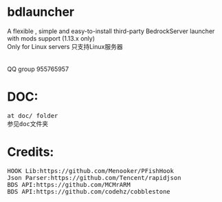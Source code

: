 # bdlauncher
A flexible , simple and easy-to-install third-party BedrockServer launcher with mods support (1.13.x only)
<br>Only for Linux servers
只支持Linux服务器<br>
<br>
<br>QQ group 955765957
<br>
# DOC:
<pre>
at doc/ folder
参见doc文件夹
</pre>
# Credits:
<pre>
HOOK Lib:https://github.com/Menooker/PFishHook
Json Parser:https://github.com/Tencent/rapidjson
BDS API:https://github.com/MCMrARM
BDS API:https://github.com/codehz/cobblestone 
</pre>

